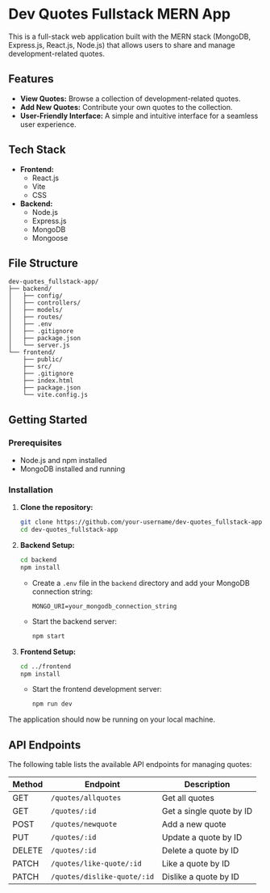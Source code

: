 # Dev Quotes Fullstack MERN App

This is a full-stack web application built with the MERN stack (MongoDB, Express.js, React.js, Node.js) that allows users to share and manage development-related quotes.

## Features

*   **View Quotes:** Browse a collection of development-related quotes.
*   **Add New Quotes:** Contribute your own quotes to the collection.
*   **User-Friendly Interface:** A simple and intuitive interface for a seamless user experience.

## Tech Stack

*   **Frontend:**
    *   React.js
    *   Vite
    *   CSS
*   **Backend:**
    *   Node.js
    *   Express.js
    *   MongoDB
    *   Mongoose

## File Structure

```
dev-quotes_fullstack-app/
├── backend/
│   ├── config/
│   ├── controllers/
│   ├── models/
│   ├── routes/
│   ├── .env
│   ├── .gitignore
│   ├── package.json
│   └── server.js
└── frontend/
    ├── public/
    ├── src/
    ├── .gitignore
    ├── index.html
    ├── package.json
    └── vite.config.js
```

## Getting Started

### Prerequisites

*   Node.js and npm installed
*   MongoDB installed and running

### Installation

1.  **Clone the repository:**
    ```bash
    git clone https://github.com/your-username/dev-quotes_fullstack-app.git
    cd dev-quotes_fullstack-app
    ```

2.  **Backend Setup:**
    ```bash
    cd backend
    npm install
    ```
    *   Create a `.env` file in the `backend` directory and add your MongoDB connection string:
        ```
        MONGO_URI=your_mongodb_connection_string
        ```
    *   Start the backend server:
        ```bash
        npm start
        ```

3.  **Frontend Setup:**
    ```bash
    cd ../frontend
    npm install
    ```
    *   Start the frontend development server:
        ```bash
        npm run dev
        ```

The application should now be running on your local machine.

## API Endpoints

The following table lists the available API endpoints for managing quotes:

| Method | Endpoint                   | Description                |
|--------|----------------------------|----------------------------|
| GET    | `/quotes/allquotes`        | Get all quotes             |
| GET    | `/quotes/:id`              | Get a single quote by ID   |
| POST   | `/quotes/newquote`         | Add a new quote            |
| PUT    | `/quotes/:id`              | Update a quote by ID       |
| DELETE | `/quotes/:id`              | Delete a quote by ID       |
| PATCH  | `/quotes/like-quote/:id`   | Like a quote by ID         |
| PATCH  | `/quotes/dislike-quote/:id`| Dislike a quote by ID      |


